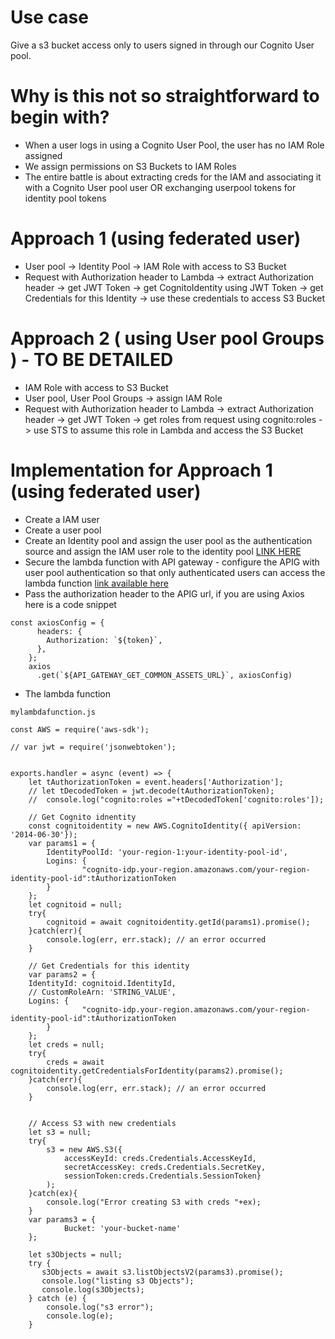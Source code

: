# Use case
Give a s3 bucket access only to users signed in through our Cognito User pool. 

# Why is this not so straightforward to begin with?
 - When a user logs in using a Cognito User Pool, the user has no IAM Role assigned
 - We assign permissions on S3 Buckets to IAM Roles
 - The entire battle is about extracting creds for the IAM and associating it with a Cognito User pool user OR exchanging userpool tokens for identity pool tokens

# Approach 1 (using federated user)
- User pool -> Identity Pool -> IAM Role with access to S3 Bucket
- Request with Authorization header to Lambda -> extract Authorization header -> get JWT Token -> get CognitoIdentity using JWT Token -> get Credentials for this Identity -> use these credentials to access S3 Bucket

# Approach 2 ( using User pool Groups ) - TO BE DETAILED
- IAM Role with access to S3 Bucket
- User pool, User Pool Groups -> assign IAM Role
- Request with Authorization header to Lambda -> extract Authorization header -> get JWT Token -> get roles from request using cognito:roles -> use STS to assume this role in Lambda and access the S3 Bucket

# Implementation for Approach 1 (using federated user)
- Create a IAM user 
- Create a user pool
- Create an Identity pool and assign the user pool as the authentication source and assign the IAM user role to the identity pool [LINK HERE](http://comingsoon.com)
- Secure the lambda function with API gateway -
 configure the APIG with user pool authentication so that only authenticated users can access the lambda function [ link available here](https://github.com/amythical/aws/blob/main/apigateway/secure-apigateway-with-cognito-userpool.md)
- Pass the authorization header to the APIG url, if you are using Axios here is a code snippet
```
const axiosConfig = {
      headers: {
        Authorization: `${token}`,
      },
    };
    axios
      .get(`${API_GATEWAY_GET_COMMON_ASSETS_URL}`, axiosConfig)
```
- The lambda function
```
mylambdafunction.js

const AWS = require('aws-sdk');

// var jwt = require('jsonwebtoken');


exports.handler = async (event) => {      
    let tAuthorizationToken = event.headers['Authorization'];
    // let tDecodedToken = jwt.decode(tAuthorizationToken);
    //  console.log("cognito:roles ="+tDecodedToken['cognito:roles']);
     
    // Get Cognito idnentity
    const cognitoidentity = new AWS.CognitoIdentity({ apiVersion: '2014-06-30'});
    var params1 = {
        IdentityPoolId: 'your-region-1:your-identity-pool-id', 
        Logins: {
				"cognito-idp.your-region.amazonaws.com/your-region-identity-pool-id":tAuthorizationToken 
        }
    };
    let cognitoid = null;
    try{
        cognitoid = await cognitoidentity.getId(params1).promise();
    }catch(err){
        console.log(err, err.stack); // an error occurred
    }

    // Get Credentials for this identity
    var params2 = {
    IdentityId: cognitoid.IdentityId, 
    // CustomRoleArn: 'STRING_VALUE',
    Logins: {
				"cognito-idp.your-region.amazonaws.com/your-region-identity-pool-id":tAuthorizationToken 
        }
    };
    let creds = null;
    try{
        creds = await cognitoidentity.getCredentialsForIdentity(params2).promise();
    }catch(err){
        console.log(err, err.stack); // an error occurred
    }
 

    // Access S3 with new credentials
    let s3 = null;
    try{
        s3 = new AWS.S3({
            accessKeyId: creds.Credentials.AccessKeyId,
            secretAccessKey: creds.Credentials.SecretKey,
            sessionToken:creds.Credentials.SessionToken}
        );
    }catch(ex){
        console.log("Error creating S3 with creds "+ex);
    }
    var params3 = { 
            Bucket: 'your-bucket-name'
    };

    let s3Objects = null;
    try {
       s3Objects = await s3.listObjectsV2(params3).promise();
       console.log("listing s3 Objects");
       console.log(s3Objects);
    } catch (e) {
        console.log("s3 error");
        console.log(e);
    }
```
